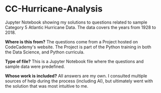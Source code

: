 # CC-Hurricane-Analysis
Jupyter Notebook showing my solutions to questions related to sample Category 5 Atlantic Hurricane Data.  The data covers the years from 1928 to 2018.

**Where is this from?**
The questions come from a Project hosted on CodeCademy's website.  The Project is part of the Python training in both the Data Science, and Python curricula. 

**Type of file?**
This is a Jupyter Notebook file where the questions and sample data were predefined. 

**Whose work is included?**
All answers are my own.  I consulted multiple sources of help during the process (including AI), but ultimately went with the solution that was most intuitive to me.
